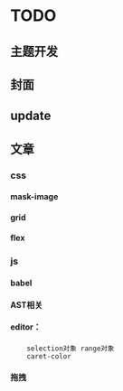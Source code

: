 # TODO

## 主题开发
## 封面
## update


## 文章
### css 

#### mask-image	
#### grid
#### flex



### js
#### babel
#### AST相关
#### editor：
		selection对象 range对象
		caret-color
#### 拖拽



